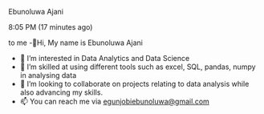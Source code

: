 Ebunoluwa Ajani
	
8:05 PM (17 minutes ago)
	
to me
-👋Hi, My name is Ebunoluwa Ajani
- 👀 I’m interested in Data Analytics and Data Science
- 🌱 I’m skilled at using different tools such as excel, SQL, pandas, numpy in analysing data
- 💞️ I’m looking to collaborate  on projects relating to data analysis while also advancing my skills.
- 📫 You can reach me via egunjobiebunoluwa@gmail.com
<!---
Omorinsola2/Omorinsola2 is a ✨ special ✨ repository because its `README.md` (this file) appears on your GitHub profile.
You can click the Preview link to take a look at your changes.
--->
